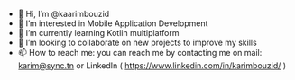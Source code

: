 - 👋 Hi, I’m @kaarimbouzid
- 👀 I’m interested in Mobile Application Development
- 🌱 I’m currently learning Kotlin multiplatform 
- 💞️ I’m looking to collaborate on new projects to improve my skills
- 📫 How to reach me: you can reach me by contacting me on mail: karim@sync.tn or LinkedIn ( https://www.linkedin.com/in/karimbouzid/ )

<!---
kaarimbouzid/kaarimbouzid is a ✨ special ✨ repository because its `README.md` (this file) appears on your GitHub profile.
You can click the Preview link to take a look at your changes.
--->
